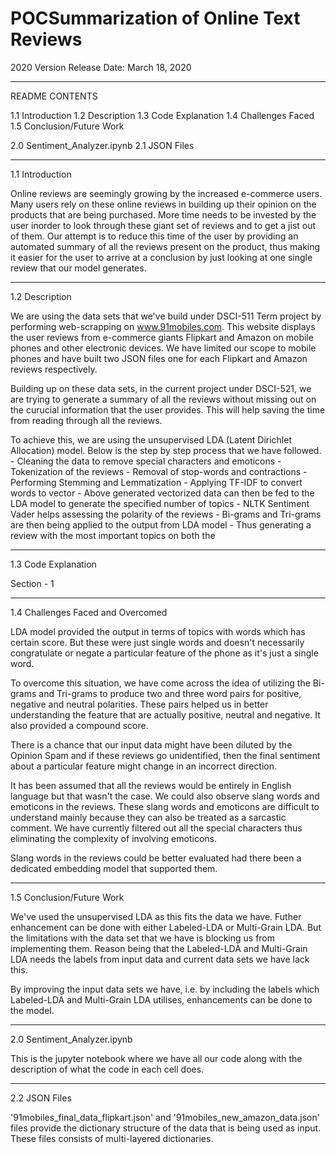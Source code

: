 # POCSummarization of Online Text Reviews

2020 Version
Release Date: March 18, 2020

----------------------------------------------------------------------------------------------------------------------

README CONTENTS

1.1 Introduction
1.2 Description
1.3 Code Explanation
1.4 Challenges Faced
1.5 Conclusion/Future Work

2.0 Sentiment_Analyzer.ipynb
2.1 JSON Files

----------------------------------------------------------------------------------------------------------------------

1.1 Introduction

Online reviews are seemingly growing by the increased e-commerce users. 
Many users rely on these online reviews in building up their opinion on the products that are being purchased.
More time needs to be invested by the user inorder to look through these giant set of reviews and to get a jist out of them.
Our attempt is to reduce this time of the user by providing an automated summary of all the reviews present on the product, 
thus making it easier for the user to arrive at a conclusion by just looking at one single review that our model generates.

----------------------------------------------------------------------------------------------------------------------

1.2 Description

We are using the data sets that we've build under DSCI-511 Term project by performing web-scrapping on www.91mobiles.com.
This website displays the user reviews from e-commerce giants Flipkart and Amazon on mobile phones and other electronic devices.
We have limited our scope to mobile phones and have built two JSON files one for each Flipkart and Amazon reviews respectively.

Building up on these data sets, in the current project under DSCI-521, we are trying to generate a summary of all the reviews without
missing out on the curucial information that the user provides. This will help saving the time from reading through all the reviews.

To achieve this, we are using the unsupervised LDA (Latent Dirichlet Allocation) model.
Below is the step by step process that we have followed.
	- Cleaning the data to remove special characters and emoticons
	- Tokenization of the reviews
	- Removal of stop-words and contractions
	- Performing Stemming and Lemmatization
	- Applying TF-IDF to convert words to vector
	- Above generated vectorized data can then be fed to the LDA model to generate the specified number of topics
	- NLTK Sentiment Vader helps assessing the polarity of the reviews
	- Bi-grams and Tri-grams are then being applied to the output from LDA model
	- Thus generating a review with the most important topics on both the 

----------------------------------------------------------------------------------------------------------------------
1.3 Code Explanation

Section - 1




----------------------------------------------------------------------------------------------------------------------

1.4 Challenges Faced and Overcomed


LDA model provided the output in terms of topics with words which has certain score.
But these were just single words and doesn't necessarily congratulate or
negate a particular feature of the phone as it's just a single word.

To overcome this situation, we have come across the idea of utilizing the Bi-grams and Tri-grams
to produce two and three word pairs for positive, negative and neutral polarities.
These pairs helped us in better understanding the feature that are actually positive, neutral and negative.
It also provided a compound score.

There is a chance that our input data might have been diluted by the Opinion Spam and if these reviews go unidentified,
then the final sentiment about a particular feature might change in an incorrect direction.

It has been assumed that all the reviews would be entirely in English language but that wasn't the case.
We could also observe slang words and emoticons in the reviews.
These slang words and emoticons are difficult to understand mainly because they can also be treated as a sarcastic comment.
We have currently filtered out all the special characters thus eliminating the complexity of involving emoticons.

Slang words in the reviews could be better evaluated had there been a dedicated embedding model that supported them.

----------------------------------------------------------------------------------------------------------------------

1.5 Conclusion/Future Work

We've used the unsupervised LDA as this fits the data we have. 
Futher enhancement can be done with either Labeled-LDA or Multi-Grain LDA.
But the limitations with the data set that we have is blocking us from implementing them. 
Reason being that the Labeled-LDA and Multi-Grain LDA needs the labels from input data and current data sets we have lack this.

By improving the input data sets we have, i.e. by including the labels which Labeled-LDA and Multi-Grain LDA utilises,
enhancements can be done to the model.

----------------------------------------------------------------------------------------------------------------------

2.0 Sentiment_Analyzer.ipynb

This is the jupyter notebook where we have all our code along with the description of what the code in each cell does.

----------------------------------------------------------------------------------------------------------------------

2.2 JSON Files

'91mobiles_final_data_flipkart.json' and '91mobiles_new_amazon_data.json' files provide the dictionary structure of the data that is being used as input.
These files consists of multi-layered dictionaries.


<end of file>



